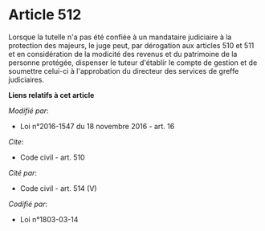 # Article 512

Lorsque la tutelle n'a pas été confiée à un mandataire judiciaire à la protection des majeurs, le juge peut, par dérogation
aux articles 510 et 511 et en considération de la modicité des revenus et du patrimoine de la personne protégée, dispenser le
tuteur d'établir le compte de gestion et de soumettre celui-ci à l'approbation du directeur des services de greffe
judiciaires.

**Liens relatifs à cet article**

_Modifié par_:

  - Loi n°2016-1547 du 18 novembre 2016 - art. 16

_Cite_:

  - Code civil - art. 510

_Cité par_:

  - Code civil - art. 514 (V)

_Codifié par_:

  - Loi n°1803-03-14
